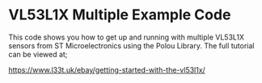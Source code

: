 # VL53L1X Multiple Example Code

This code shows you how to get up and running with multiple VL53L1X sensors from ST Microelectronics using the Polou Library.
The full tutorial can be viewed at;

https://www.l33t.uk/ebay/getting-started-with-the-vl53l1x/
